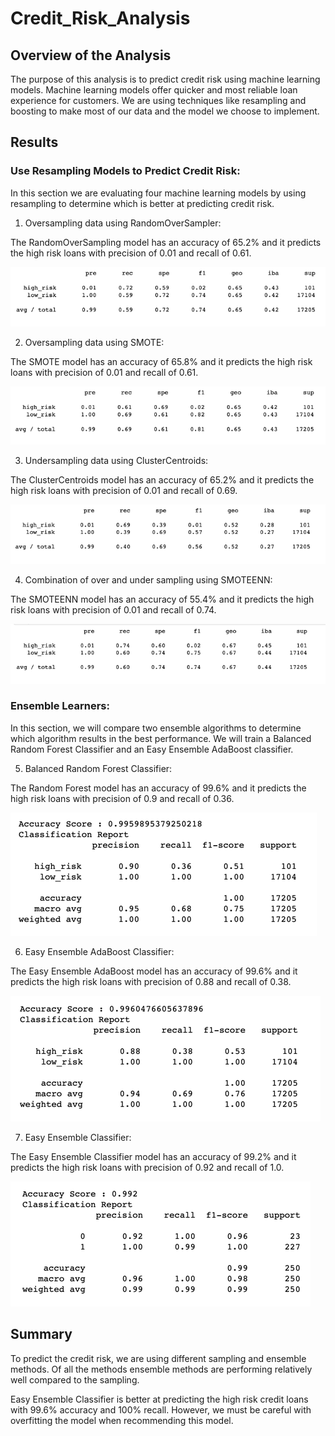 # Credit_Risk_Analysis

## Overview of the Analysis

The purpose of this analysis is to predict credit risk using machine learning models. Machine learning models offer quicker and most reliable loan experience for customers. We are using techniques like resampling and boosting to make most of our data and the model we choose to implement.

## Results

### Use Resampling Models to Predict Credit Risk:

In this section we are evaluating four machine learning models by using resampling to determine which is better at predicting credit risk.

1. Oversampling data using RandomOverSampler:

The RandomOverSampling model has an accuracy of 65.2% and it predicts the high risk loans with precision of 0.01 and recall of 0.61.

![](https://github.com/Nikhila999/Credit_Risk_Analysis/blob/main/images/random_oversampling.png)

2. Oversampling data using SMOTE:

The SMOTE model has an accuracy of 65.8% and it predicts the high risk loans with precision of 0.01 and recall of 0.61.

![](https://github.com/Nikhila999/Credit_Risk_Analysis/blob/main/images/smote.png)

3. Undersampling data using  ClusterCentroids:

The ClusterCentroids model has an accuracy of 65.2% and it predicts the high risk loans with precision of 0.01 and recall of 0.69.

![](https://github.com/Nikhila999/Credit_Risk_Analysis/blob/main/images/under_sampling.png)

4. Combination of over and under sampling using SMOTEENN:

The SMOTEENN model has an accuracy of 55.4% and it predicts the high risk loans with precision of 0.01 and recall of 0.74.

![](https://github.com/Nikhila999/Credit_Risk_Analysis/blob/main/images/smoteenn.png)


### Ensemble Learners:

In this section, we will compare two ensemble algorithms to determine which algorithm results in the best performance. We will train a Balanced Random Forest Classifier and an Easy Ensemble AdaBoost classifier.

5. Balanced Random Forest Classifier:

The Random Forest model has an accuracy of 99.6% and it predicts the high risk loans with precision of 0.9 and recall of 0.36.

![](https://github.com/Nikhila999/Credit_Risk_Analysis/blob/main/images/random_forest.png)

6. Easy Ensemble AdaBoost Classifier:

The Easy Ensemble AdaBoost model has an accuracy of 99.6% and it predicts the high risk loans with precision of 0.88 and recall of 0.38.

![](https://github.com/Nikhila999/Credit_Risk_Analysis/blob/main/images/adaboost.png)

7. Easy Ensemble Classifier:

The Easy Ensemble Classifier model has an accuracy of 99.2% and it predicts the high risk loans with precision of 0.92 and recall of 1.0.

![](https://github.com/Nikhila999/Credit_Risk_Analysis/blob/main/images/easy_ensemble.png)


## Summary

To predict the credit risk, we are using different sampling and ensemble methods. Of all the methods ensemble methods are performing relatively well compared to the sampling.

Easy Ensemble Classifier is better at predicting the high risk credit loans with 99.6% accuracy and 100% recall. However, we must be careful with overfitting the model when recommending this model.


